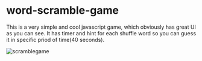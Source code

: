 # word-scramble-game

This is a very simple and cool javascript game, which obviously has great UI as you can see. It has timer and hint for each shuffle word so you can guess it in specific priod of time(40 seconds).

![scramblegame](https://user-images.githubusercontent.com/77573694/189245632-cc17ee65-9ebe-488d-ac15-7ae9d5917f76.JPG)
